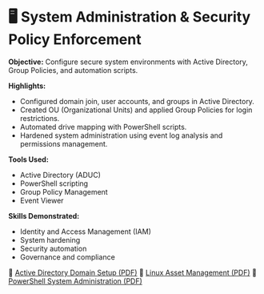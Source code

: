 # 🖥️ System Administration & Security Policy Enforcement

**Objective:** Configure secure system environments with Active Directory, Group Policies, and automation scripts.  

**Highlights:**  
- Configured domain join, user accounts, and groups in Active Directory.  
- Created OU (Organizational Units) and applied Group Policies for login restrictions.  
- Automated drive mapping with PowerShell scripts.  
- Hardened system administration using event log analysis and permissions management.  

**Tools Used:**  
- Active Directory (ADUC)  
- PowerShell scripting  
- Group Policy Management  
- Event Viewer  

**Skills Demonstrated:**  
- Identity and Access Management (IAM)  
- System hardening  
- Security automation  
- Governance and compliance  

📄 [Active Directory Domain Setup (PDF)](Active_Directory_Domain_Setup.pdf)
📄 [Linux Asset Management (PDF)](Linux_Asset_Management.pdf)
📄 [PowerShell System Administration (PDF)](PowerShell_System_Administration.pdf)

